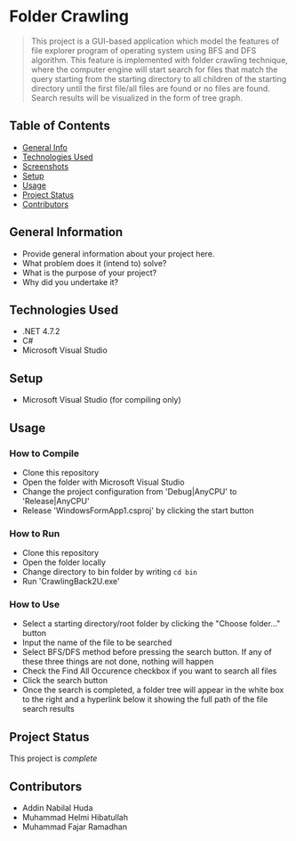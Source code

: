 # Folder Crawling
> This project is a GUI-based application which model the features of file explorer program of operating system using BFS and DFS algorithm. This feature is implemented with folder crawling technique, where the computer engine will start
search for files that match the query starting from the starting directory to all children of
the starting directory until the first file/all files are found or no files are found. Search results will be visualized in the form of tree graph.


## Table of Contents
* [General Info](#general-information)
* [Technologies Used](#technologies-used)
* [Screenshots](#screenshots)
* [Setup](#setup)
* [Usage](#usage)
* [Project Status](#project-status)
* [Contributors](#contributors)


## General Information
- Provide general information about your project here.
- What problem does it (intend to) solve?
- What is the purpose of your project?
- Why did you undertake it?


## Technologies Used
- .NET 4.7.2
- C#
- Microsoft Visual Studio


## Setup
- Microsoft Visual Studio (for compiling only)


## Usage
### How to Compile
- Clone this repository
- Open the folder with Microsoft Visual Studio
- Change the project configuration from 'Debug|AnyCPU' to 'Release|AnyCPU'
- Release 'WindowsFormApp1.csproj' by clicking the start button


### How to Run
- Clone this repository
- Open the folder locally
- Change directory to bin folder by writing `cd bin`
- Run 'CrawlingBack2U.exe'

### How to Use
- Select a starting directory/root folder by clicking the "Choose folder..." button
- Input the name of the file to be searched
- Select BFS/DFS method before pressing the search button. If any of these three things are not done, nothing will happen
- Check the Find All Occurence checkbox if you want to search all files
- Click the search button
- Once the search is completed, a folder tree will appear in the white box to the right and a hyperlink below it showing the full path of the file search results

## Project Status
This project is _complete_


## Contributors
- Addin Nabilal Huda
- Muhammad Helmi Hibatullah
- Muhammad Fajar Ramadhan
